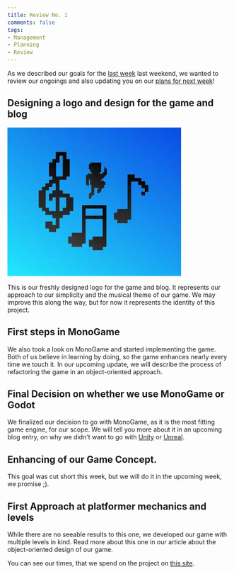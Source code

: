 ```yaml
---
title: Review No. 1
comments: false
tags: 
- Management
- Planning
- Review
---
```

As we described our goals for the [last week](notes/Plans%20Number%201.md) last weekend, we wanted to review our ongoings and also updating you on our [plans for next week](notes/Plans%20Number%202.md)!

## Designing a logo and design for the game and blog

![](notes/images/Pasted%20image%2020230304171946.webp)

This is our freshly designed logo for the game and blog. It represents our approach to our simplicity and the musical theme of our game. We may improve this along the way, but for now it represents the identity of this project.

## First steps in MonoGame
We also took a look on MonoGame and started implementing the game.
Both of us believe in learning by doing, so the game enhances nearly every time we touch it. 
In our upcoming update, we will describe the process of refactoring the game in an object-oriented approach.

## Final Decision on whether we use MonoGame or Godot
We finalized our decision to go with MonoGame, as it is the most fitting game engine, for our scope. We will tell you more about it in an upcoming blog entry, on why we didn't want to go with [Unity](https://unity.com) or [Unreal](https://www.unrealengine.com).

## Enhancing of our Game Concept.
This goal was cut short this week, but we will do it in the upcoming week, we promise ;).

## First Approach at platformer mechanics and levels
While there are no seeable results to this one, we developed our game with multiple levels in kind. Read more about this one in our article about the object-oriented design of our game.

You can see our times, that we spend on the project on [this site](notes/Times.md).
